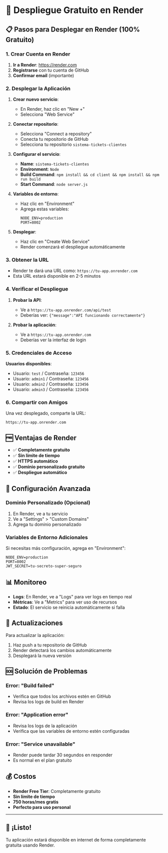 # 🚀 Despliegue Gratuito en Render

## 📋 Pasos para Desplegar en Render (100% Gratuito)

### 1. Crear Cuenta en Render

1. **Ir a Render**: https://render.com
2. **Registrarse** con tu cuenta de GitHub
3. **Confirmar email** (importante)

### 2. Desplegar la Aplicación

1. **Crear nuevo servicio**:
   - En Render, haz clic en "New +"
   - Selecciona "Web Service"

2. **Conectar repositorio**:
   - Selecciona "Connect a repository"
   - Conecta tu repositorio de GitHub
   - Selecciona tu repositorio `sistema-tickets-clientes`

3. **Configurar el servicio**:
   - **Name**: `sistema-tickets-clientes`
   - **Environment**: `Node`
   - **Build Command**: `npm install && cd client && npm install && npm run build`
   - **Start Command**: `node server.js`

4. **Variables de entorno**:
   - Haz clic en "Environment"
   - Agrega estas variables:
     ```
     NODE_ENV=production
     PORT=8002
     ```

5. **Desplegar**:
   - Haz clic en "Create Web Service"
   - Render comenzará el despliegue automáticamente

### 3. Obtener la URL

- Render te dará una URL como: `https://tu-app.onrender.com`
- Esta URL estará disponible en 2-5 minutos

### 4. Verificar el Despliegue

1. **Probar la API**:
   - Ve a `https://tu-app.onrender.com/api/test`
   - Deberías ver: `{"message":"API funcionando correctamente"}`

2. **Probar la aplicación**:
   - Ve a `https://tu-app.onrender.com`
   - Deberías ver la interfaz de login

### 5. Credenciales de Acceso

**Usuarios disponibles**:
- Usuario: `test` / Contraseña: `123456`
- Usuario: `admin1` / Contraseña: `123456`
- Usuario: `admin2` / Contraseña: `123456`
- Usuario: `admin3` / Contraseña: `123456`

### 6. Compartir con Amigos

Una vez desplegado, comparte la URL:
```
https://tu-app.onrender.com
```

## 🆓 Ventajas de Render

- ✅ **Completamente gratuito**
- ✅ **Sin límite de tiempo**
- ✅ **HTTPS automático**
- ✅ **Dominio personalizado gratuito**
- ✅ **Despliegue automático**

## 🔧 Configuración Avanzada

### Dominio Personalizado (Opcional)

1. En Render, ve a tu servicio
2. Ve a "Settings" > "Custom Domains"
3. Agrega tu dominio personalizado

### Variables de Entorno Adicionales

Si necesitas más configuración, agrega en "Environment":
```
NODE_ENV=production
PORT=8002
JWT_SECRET=tu-secreto-super-seguro
```

## 📊 Monitoreo

- **Logs**: En Render, ve a "Logs" para ver logs en tiempo real
- **Métricas**: Ve a "Metrics" para ver uso de recursos
- **Estado**: El servicio se reinicia automáticamente si falla

## 🔄 Actualizaciones

Para actualizar la aplicación:
1. Haz push a tu repositorio de GitHub
2. Render detectará los cambios automáticamente
3. Desplegará la nueva versión

## 🆘 Solución de Problemas

### Error: "Build failed"
- Verifica que todos los archivos estén en GitHub
- Revisa los logs de build en Render

### Error: "Application error"
- Revisa los logs de la aplicación
- Verifica que las variables de entorno estén configuradas

### Error: "Service unavailable"
- Render puede tardar 30 segundos en responder
- Es normal en el plan gratuito

## 💰 Costos

- **Render Free Tier**: Completamente gratuito
- **Sin límite de tiempo**
- **750 horas/mes gratis**
- **Perfecto para uso personal**

---

## 🎉 ¡Listo!

Tu aplicación estará disponible en internet de forma completamente gratuita usando Render. 